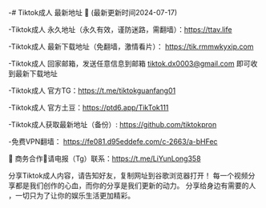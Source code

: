 -# Tiktok成人  最新地址 👋 (最新更新时间2024-07-17)

-Tiktok成人 永久地址（永久有效，谨防迷路，需翻墙）：https://ttav.life

-Tiktok成人 最新下载地址（免翻墙，激情看片）：  https://tik.rmmwkyxip.com

-Tiktok成人 回家邮箱，发送任意信息到邮箱 tiktok.dx0003@gmail.com
即可收到最新下载地址

-Tiktok成人 官方TG：https://t.me/tiktokguanfang01

-Tiktok成人 官方土豆：https://ptd6.app/TikTok111

-Tiktok成人获取最新地址（备份）: https://github.com/tiktokpron

-免费VPN翻墙： https://fe081.d95eddefe.com/c-2663/a-bHFec

🤝 商务合作🤝请电报（Tg）联系：https://t.me/LiYunLong358

分享Tiktok成人内容，请告知好友，复制网址到谷歌浏览器打开！ 每一个视频分享都是我们创作的心血，而你的分享是我们更新的动力。 分享给身边有需要的人 ，一切只为了让你的娱乐生活更加精彩。

<!---
tiktokpron/tiktokpron is a ✨ special ✨ repository because its `README.md` (this file) appears on your GitHub profile.
You can click the Preview link to take a look at your changes.
--->
